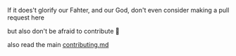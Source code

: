 If it does't glorify our Fahter, and our God, don't even consider making a pull request here

but also don't be afraid to contribute 🙏

also read the main [contributing.md](https://github.com/El3ctricFX/el3ctricfx.github.io/blob/main/CONTRIBUTING.md)
